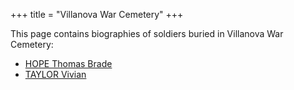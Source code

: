 +++
title = "Villanova War Cemetery"
+++

This page contains biographies of soldiers buried in Villanova War Cemetery:

- [HOPE Thomas Brade](/research/brade_hope/)
- [TAYLOR Vivian](/en/soldiers/TAYLOR_Vivian/)